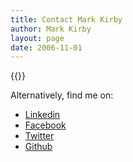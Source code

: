 ```yaml
---
title: Contact Mark Kirby
author: Mark Kirby
layout: page
date: 2006-11-01
---
```


{{<wufoo>}}

Alternatively, find me on:

* [Linkedin](https://www.linkedin.com/in/markirby)
* [Facebook](https://www.facebook.com/mark.kirby.79827)
* [Twitter](https://twitter.com/markirby)
* [Github](https://github.com/markirby)

